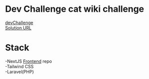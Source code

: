 # Dev Challenge cat wiki challenge

[devChallenge](https://devchallenges.io/challenges/f4NJ53rcfgrP6sBMD2jt)</br>
[Solution URL](https://cat-wiki.iamstarcode.com/)</br>

# Stack
-NextJS [Frontend](https://github.com/iamstarcode/cat-wiki) repo</br>
-Tailwind CSS</br>
-Laravel(PHP)


